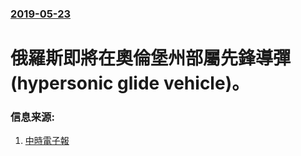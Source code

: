 ### [2019-05-23](/news/2019/05/23/index.md)

##### 
# 俄羅斯即將在奧倫堡州部屬先鋒導彈 (hypersonic glide vehicle)。 




### 信息来源:

1. [中時電子報](https://www.chinatimes.com/realtimenews/20190523004057-260417)

